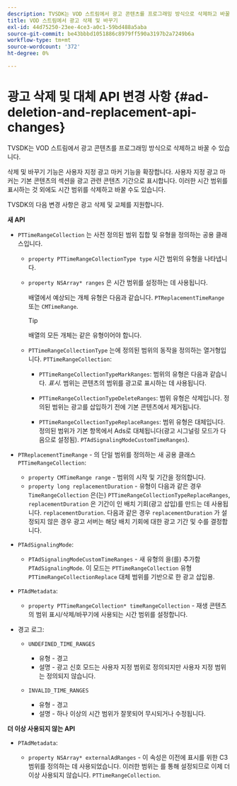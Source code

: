 ```yaml
---
description: TVSDK는 VOD 스트림에서 광고 콘텐츠를 프로그래밍 방식으로 삭제하고 바꿀 수 있습니다.
title: VOD 스트림에서 광고 삭제 및 바꾸기
exl-id: 44d75250-23ee-4ce3-a0c1-59bd488a5aba
source-git-commit: be43bbbd1051886c8979ff590a3197b2a7249b6a
workflow-type: tm+mt
source-wordcount: '372'
ht-degree: 0%

---
```


# 광고 삭제 및 대체 API 변경 사항 {#ad-deletion-and-replacement-api-changes}

TVSDK는 VOD 스트림에서 광고 콘텐츠를 프로그래밍 방식으로 삭제하고 바꿀 수 있습니다.

삭제 및 바꾸기 기능은 사용자 지정 광고 마커 기능을 확장합니다. 사용자 지정 광고 마커는 기본 콘텐츠의 섹션을 광고 관련 콘텐츠 기간으로 표시합니다. 이러한 시간 범위를 표시하는 것 외에도 시간 범위를 삭제하고 바꿀 수도 있습니다.

TVSDK의 다음 변경 사항은 광고 삭제 및 교체를 지원합니다.

**새 API**

* `PTTimeRangeCollection` 는 사전 정의된 범위 집합 및 유형을 정의하는 공용 클래스입니다.

   * `property PTTimeRangeCollectionType type` 시간 범위의 유형을 나타냅니다.
   * `property NSArray* ranges` 은 시간 범위를 설정하는 데 사용됩니다.

      배열에서 예상되는 개체 유형은 다음과 같습니다. `PTReplacementTimeRange` 또는 `CMTimeRange`.

      >[!TIP]
      >
      >배열의 모든 개체는 같은 유형이어야 합니다.

   * `PTTimeRangeCollectionType` 는에 정의된 범위의 동작을 정의하는 열거형입니다. `PTTimeRangeCollection`:

      * `PTTimeRangeCollectionTypeMarkRanges`: 범위의 유형은 다음과 같습니다. *표시*. 범위는 콘텐츠의 범위를 광고로 표시하는 데 사용됩니다.

      * `PTTimeRangeCollectionTypeDeleteRanges`: 범위 유형은 삭제입니다. 정의된 범위는 광고를 삽입하기 전에 기본 콘텐츠에서 제거됩니다.
      * `PTTimeRangeCollectionTypeReplaceRanges`: 범위 유형은 대체입니다. 정의된 범위가 기본 항목에서 Ads로 대체됩니다(광고 시그널링 모드가 다음으로 설정됨). `PTAdSignalingModeCustomTimeRanges`).

* `PTReplacementTimeRange` - 의 단일 범위를 정의하는 새 공용 클래스 `PTTimeRangeCollection`:

   * `property CMTimeRange range` - 범위의 시작 및 기간을 정의합니다.
   * `property long replacementDuration` - 유형이 다음과 같은 경우 `TimeRangeCollection` 은(는) `PTTimeRangeCollectionTypeReplaceRanges`, `replacementDuration` 은 기간이 인 배치 기회(광고 삽입)를 만드는 데 사용됩니다. `replacementDuration`. 다음과 같은 경우 `replacementDuration` 가 설정되지 않은 경우 광고 서버는 해당 배치 기회에 대한 광고 기간 및 수를 결정합니다.

* `PTAdSignalingMode`:

   * `PTAdSignalingModeCustomTimeRanges` - 새 유형의 을(를) 추가함 `PTAdSignalingMode`. 이 모드는 `PTTimeRangeCollection` 유형 `PTTimeRangeCollectionReplace` 대체 범위를 기반으로 한 광고 삽입용.

* `PTAdMetadata`:

   * `property PTTimeRangeCollection* timeRangeCollection` - 재생 콘텐츠의 범위 표시/삭제/바꾸기에 사용되는 시간 범위를 설정합니다.

* 경고 로그:

   * `UNDEFINED_TIME_RANGES`

      * 유형 - 경고
      * 설명 - 광고 신호 모드는 사용자 지정 범위로 정의되지만 사용자 지정 범위는 정의되지 않습니다.
   * `INVALID_TIME_RANGES`

      * 유형 - 경고
      * 설명 - 하나 이상의 시간 범위가 잘못되어 무시되거나 수정됩니다.


**더 이상 사용되지 않는 API**

* `PTAdMetadata`:

   * `property NSArray* externalAdRanges` - 이 속성은 이전에 표시를 위한 C3 범위를 정의하는 데 사용되었습니다. 이러한 범위는 를 통해 설정되므로 이제 더 이상 사용되지 않습니다. `PTTimeRangeCollection`.
